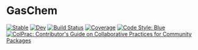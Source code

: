 # GasChem

[![Stable](https://img.shields.io/badge/docs-stable-blue.svg)](https://EarthSciML.github.io/GasChem.jl/stable)
[![Dev](https://img.shields.io/badge/docs-dev-blue.svg)](https://EarthSciML.github.io/GasChem.jl/dev)
[![Build Status](https://github.com/EarthSciML/GasChem.jl/workflows/CI/badge.svg)](https://github.com/EarthSciML/GasChem.jl/actions)
[![Coverage](https://codecov.io/gh/EarthSciML/GasChem.jl/graph/badge.svg?token=H3854OF1QC)](https://codecov.io/gh/EarthSciML/GasChem.jl)
[![Code Style: Blue](https://img.shields.io/badge/code%20style-blue-4495d1.svg)](https://github.com/invenia/BlueStyle)
[![ColPrac: Contributor's Guide on Collaborative Practices for Community Packages](https://img.shields.io/badge/ColPrac-Contributor's%20Guide-blueviolet)](https://github.com/SciML/ColPrac)
